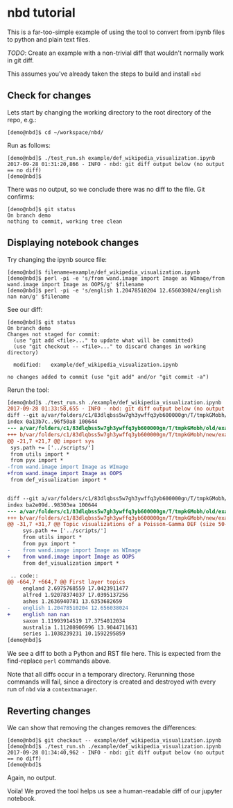 nbd tutorial
============

This is a far-too-simple example of using the tool to
convert from ipynb files to python and plain text files.

_TODO_: Create an example with a non-trivial diff that wouldn't normally work in git diff.

This assumes you've already taken the steps to build and install `nbd`

Check for changes
-----------------

Lets start by changing the working directory to the root directory of the repo, e.g.:
```
[demo@nbd]$ cd ~/workspace/nbd/
```

Run as follows:
```
[demo@nbd]$ ./test_run.sh example/def_wikipedia_visualization.ipynb
2017-09-28 01:31:20,866 - INFO - nbd: git diff output below (no output == no diff)
[demo@nbd]$
```

There was no output, so we conclude there was no diff to the file. Git confirms:
```
[demo@nbd]$ git status
On branch demo
nothing to commit, working tree clean
```

Displaying notebook changes
---------------------------

Try changing the ipynb source file:
```
[demo@nbd]$ filename=example/def_wikipedia_visualization.ipynb
[demo@nbd]$ perl -pi -e 's/from wand.image import Image as WImage/from wand.image import Image as OOPS/g' $filename
[demo@nbd]$ perl -pi -e 's/english 1.20478510204 12.656038024/english nan nan/g' $filename
```

See our diff:
```
[demo@nbd]$ git status
On branch demo
Changes not staged for commit:
  (use "git add <file>..." to update what will be committed)
  (use "git checkout -- <file>..." to discard changes in working directory)

  modified:   example/def_wikipedia_visualization.ipynb

no changes added to commit (use "git add" and/or "git commit -a")
```

Rerun the tool:
```diff
[demo@nbd]$ ./test_run.sh ./example/def_wikipedia_visualization.ipynb
2017-09-28 01:33:58,655 - INFO - nbd: git diff output below (no output == no diff)
diff --git a/var/folders/c1/83dlqbss5w7gh3ywffq3yb600000gn/T/tmpkGMobh/old/example__def_wikipedia_visualization.ipynb.py b/var/folders/c1/83dlqbss5w7gh3ywffq3yb600000gn/T/tmpkGMobh/new/example__def_wikipedia_visualization.ipynb.py
index 0a13b7c..96f50a8 100644
--- a/var/folders/c1/83dlqbss5w7gh3ywffq3yb600000gn/T/tmpkGMobh/old/example__def_wikipedia_visualization.ipynb.py
+++ b/var/folders/c1/83dlqbss5w7gh3ywffq3yb600000gn/T/tmpkGMobh/new/example__def_wikipedia_visualization.ipynb.py
@@ -21,7 +21,7 @@ import sys
 sys.path += ['../scripts/']
 from utils import *
 from pyx import *
-from wand.image import Image as WImage
+from wand.image import Image as OOPS
 from def_visualization import *


diff --git a/var/folders/c1/83dlqbss5w7gh3ywffq3yb600000gn/T/tmpkGMobh/old/example__def_wikipedia_visualization.ipynb.rst b/var/folders/c1/83dlqbss5w7gh3ywffq3yb600000gn/T/tmpkGMobh/new/example__def_wikipedia_visualization.ipynb.rst
index ba2e09d..98303ea 100644
--- a/var/folders/c1/83dlqbss5w7gh3ywffq3yb600000gn/T/tmpkGMobh/old/example__def_wikipedia_visualization.ipynb.rst
+++ b/var/folders/c1/83dlqbss5w7gh3ywffq3yb600000gn/T/tmpkGMobh/new/example__def_wikipedia_visualization.ipynb.rst
@@ -31,7 +31,7 @@ Topic visualizations of a Poisson-Gamma DEF (size 50-25-10) trained on 1,000 wik
     sys.path += ['../scripts/']
     from utils import *
     from pyx import *
-    from wand.image import Image as WImage
+    from wand.image import Image as OOPS
     from def_visualization import *

 .. code::
@@ -664,7 +664,7 @@ First layer topics
     england 2.6975768559 17.0423911477
     alfred 1.92078374037 17.0395137256
     ashes 1.2636940781 13.6353682659
-    english 1.20478510204 12.656038024
+    english nan nan
     saxon 1.11993914519 17.3754012034
     australia 1.11208906996 13.9044711631
     series 1.1038239231 10.1592295859
[demo@nbd]$
```

We see a diff to both a Python and RST file here.
This is expected from the find-replace `perl` commands above.

Note that all diffs occur in a temporary directory.
Rerunning those commands will fail, since a directory is created
and destroyed with every run of `nbd` via a `contextmanager`.

Reverting changes
-----------------

We can show that removing the changes removes the differences:
```
[demo@nbd]$ git checkout -- example/def_wikipedia_visualization.ipynb
[demo@nbd]$ ./test_run.sh ./example/def_wikipedia_visualization.ipynb
2017-09-28 01:34:40,962 - INFO - nbd: git diff output below (no output == no diff)
[demo@nbd]$
```

Again, no output.

Voila! We proved the tool helps us see a human-readable diff of our jupyter notebook.
